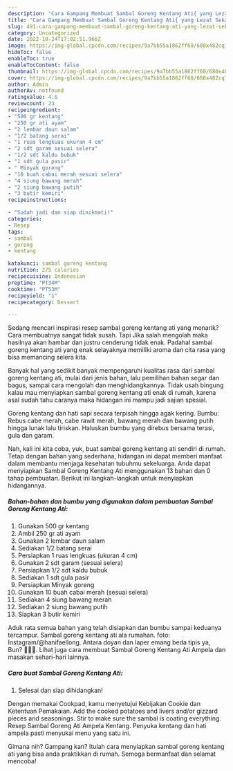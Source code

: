 ```yaml
---
description: "Cara Gampang Membuat Sambal Goreng Kentang Ati{ yang Lezat Sekali,  Menu Buat lebaran"
title: "Cara Gampang Membuat Sambal Goreng Kentang Ati{ yang Lezat Sekali,  Menu Buat lebaran"
slug: 491-cara-gampang-membuat-sambal-goreng-kentang-ati-yang-lezat-sekali-menu-buat-lebaran
category: Uncategorized
date: 2022-10-24T17:02:51.966Z
image: https://img-global.cpcdn.com/recipes/9a7bb55a1862ff60/680x482cq70/sambal-goreng-kentang-ati-foto-resep-utama.jpg
hideToc: false
enableToc: true
enableTocContent: false
thumbnail: https://img-global.cpcdn.com/recipes/9a7bb55a1862ff60/680x482cq70/sambal-goreng-kentang-ati-foto-resep-utama.jpg
cover: https://img-global.cpcdn.com/recipes/9a7bb55a1862ff60/680x482cq70/sambal-goreng-kentang-ati-foto-resep-utama.jpg
author: Admin
authorAv: notfound
ratingvalue: 4.6
reviewcount: 23
recipeingredient:
- "500 gr kentang"
- "250 gr ati ayam"
- "2 lembar daun salam"
- "1/2 batang serai"
- "1 ruas lengkuas ukuran 4 cm"
- "2 sdt garam sesuai selera"
- "1/2 sdt kaldu bubuk"
- "1 sdt gula pasir"
- " Minyak goreng"
- "10 buah cabai merah sesuai selera"
- "4 siung bawang merah"
- "2 siung bawang putih"
- "3 butir kemiri"
recipeinstructions:

- "Sudah jadi dan siap dinikmati!"
categories:
- Resep
tags:
- sambal
- goreng
- kentang

katakunci: sambal goreng kentang 
nutrition: 275 calories
recipecuisine: Indonesian
preptime: "PT34M"
cooktime: "PT53M"
recipeyield: "1"
recipecategory: Dessert

---
```



Sedang mencari inspirasi resep sambal goreng kentang ati yang menarik? Cara membuatnya sangat tidak susah. Tapi Jika salah mengolah maka hasilnya akan hambar dan justru cenderung tidak enak. Padahal sambal goreng kentang ati yang enak selayaknya memiliki aroma dan cita rasa yang bisa memancing selera kita.


Banyak hal yang sedikit banyak mempengaruhi kualitas rasa dari sambal goreng kentang ati, mulai dari jenis bahan, lalu pemilihan bahan segar dan bagus, sampai cara mengolah dan menghidangkannya. Tidak usah bingung kalau mau menyiapkan sambal goreng kentang ati enak di rumah, karena asal sudah tahu caranya maka hidangan ini mampu jadi sajian spesial.

Goreng kentang dan hati sapi secara terpisah hingga agak kering. Bumbu: Rebus cabe merah, cabe rawit merah, bawang merah dan bawang putih hingga lunak lalu tiriskan. Haluskan bumbu yang direbus bersama terasi, gula dan garam.


Nah, kali ini kita coba, yuk, buat sambal goreng kentang ati sendiri di rumah. Tetap dengan bahan yang sederhana, hidangan ini dapat memberi manfaat dalam membantu menjaga kesehatan tubuhmu sekeluarga. Anda dapat menyiapkan Sambal Goreng Kentang Ati menggunakan 13 bahan dan 0 tahap pembuatan. Berikut ini langkah-langkah untuk menyiapkan hidangannya.

<!--inarticleads1-->

##### Bahan-bahan dan bumbu yang digunakan dalam pembuatan Sambal Goreng Kentang Ati:

1. Gunakan 500 gr kentang
1. Ambil 250 gr ati ayam
1. Gunakan 2 lembar daun salam
1. Sediakan 1/2 batang serai
1. Persiapkan 1 ruas lengkuas (ukuran 4 cm)
1. Gunakan 2 sdt garam (sesuai selera)
1. Persiapkan 1/2 sdt kaldu bubuk
1. Sediakan 1 sdt gula pasir
1. Persiapkan  Minyak goreng
1. Gunakan 10 buah cabai merah (sesuai selera)
1. Sediakan 4 siung bawang merah
1. Sediakan 2 siung bawang putih
1. Siapkan 3 butir kemiri


Aduk rata semua bahan yang telah disiapkan dan bumbu sampai keduanya tercampur. Sambal goreng kentang ati ala rumahan. foto: Instagram/@hanifaellong. Antara doyan dan laper emang beda tipis ya, Bun? 🤣🤣🤣. Lihat juga cara membuat Sambal Goreng Kentang Ati Ampela dan masakan sehari-hari lainnya. 

<!--inarticleads2-->

##### Cara buat Sambal Goreng Kentang Ati:


1. Selesai dan siap dihidangkan!

Dengan memakai Cookpad, kamu menyetujui Kebijakan Cookie dan Ketentuan Pemakaian. Add the cooked potatoes and livers and/or gizzard pieces and seasonings. Stir to make sure the sambal is coating everything. Resep Sambal Goreng Ati Ampela Kentang. Penyuka kentang dan hati ampela pasti menyukai menu yang satu ini. 

Gimana nih? Gampang kan? Itulah cara menyiapkan sambal goreng kentang ati yang bisa anda praktikkan di rumah. Semoga bermanfaat dan selamat mencoba!
